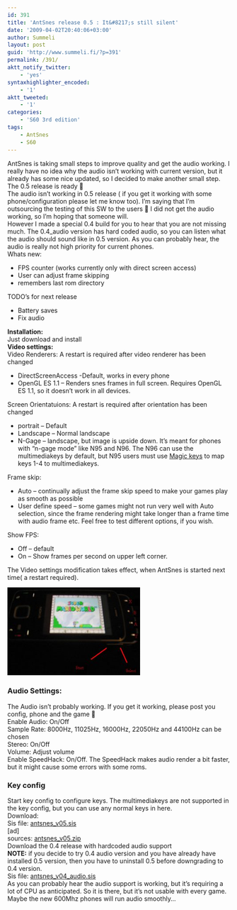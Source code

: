 ```yaml
---
id: 391
title: 'AntSnes release 0.5 : It&#8217;s still silent'
date: '2009-04-02T20:40:06+03:00'
author: Summeli
layout: post
guid: 'http://www.summeli.fi/?p=391'
permalink: /391/
aktt_notify_twitter:
    - 'yes'
syntaxhighlighter_encoded:
    - '1'
aktt_tweeted:
    - '1'
categories:
    - 'S60 3rd edition'
tags:
    - AntSnes
    - S60
---
```


AntSnes is taking small steps to improve quality and get the audio working. I really have no idea why the audio isn’t working with current version, but it already has some nice updated, so I decided to make another small step. The 0.5 release is ready 🙂  
The audio isn’t working in 0.5 release ( if you get it working with some phone/configuration please let me know too). I’m saying that I’m outsourcing the testing of this SW to the users 🙂 I did not get the audio working, so I’m hoping that someone will.  
However I made a special 0.4 build for you to hear that you are not missing much. The 0.4\_audio version has hard coded audio, so you can listen what the audio should sound like in 0.5 version. As you can probably hear, the audio is really not high priority for current phones.  
Whats new:

- FPS counter (works currently only with direct screen access)
- User can adjust frame skipping
- remembers last rom directory

TODO’s for next release

- Battery saves
- Fix audio

**Installation:**  
Just download and install  
**Video settings:**  
Video Renderers: A restart is required after video renderer has been changed

- DirectScreenAccess -Default, works in every phone
- OpenGL ES 1.1 – Renders snes frames in full screen. Requires OpenGL ES 1.1, so it doesn’t work in all devices.

Screen Orientatuions: A restart is required after orientation has been changed

- portrait – Default
- Landscape – Normal landscape
- N-Gage – landscape, but image is upside down. It’s meant for phones with “n-gage mode” like N95 and N96. The N96 can use the multimediakeys by default, but N95 users must use [Magic keys](http://www.symbian-freak.com/downloads/freeware/cat_s60_3rd/descriptions/systools/magic_keys_remap_and_extend_your_keyboard.htm) to map keys 1-4 to multimediakeys.

Frame skip:

- Auto – continually adjust the frame skip speed to make your games play as smooth as possible
- User define speed – some games might not run very well with Auto selection, since the frame rendering might take longer than a frame time with audio frame etc. Feel free to test different options, if you wish.

Show FPS:

- Off – default
- On – Show frames per second on upper left corner.

The Video settings modification takes effect, when AntSnes is started next time( a restart required).

![N96 keymap](/jekyll-export//wp-content/uploads/2009/01/n96_keys-300x198.jpg)

### Audio Settings:
The Audio isn’t probably working. If you get it working, please post you config, phone and the game 🙂  
Enable Audio: On/Off  
Sample Rate: 8000Hz, 11025Hz, 16000Hz, 22050Hz and 44100Hz can be chosen  
Stereo: On/Off  
Volume: Adjust volume  
Enable SpeedHack: On/Off. The SpeedHack makes audio render a bit faster, but it might cause some errors with some roms.  
  
  
### Key config
Start key config to configure keys. The multimediakeys are not supported in the key config, but you can use any normal keys in here.  
Download:  
Sis file: [antsnes\_v05.sis](/jekyll-export/wp-content/uploads/2009/04/antsnes_v05.sis)  
\[ad\]  
sources: [antsnes\_v05.zip](/jekyll-export/wp-content/uploads/2009/04/antsnes_v05.zip)  
Download the 0.4 release with hardcoded audio support  
**NOTE:** if you decide to try 0.4 audio version and you have already have installed 0.5 version, then you have to uninstall 0.5 before downgrading to 0.4 version.  
Sis file: [antsnes\_v04\_audio.sis](/jekyll-export/wp-content/uploads/2009/04/antsnes_v04_audio.sis)  
As you can probably hear the audio support is working, but it’s requiring a lot of CPU as anticipated. So it is there, but it’s not usable with every game. Maybe the new 600Mhz phones will run audio smoothly…